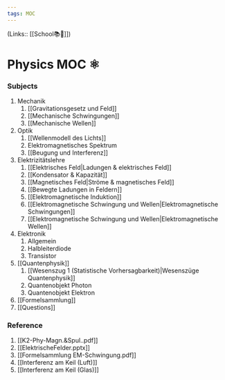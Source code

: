 ```yaml
---
tags: MOC
---
```

(Links:: [[School📚🏫]])
# Physics MOC ⚛
### Subjects

1. Mechanik
	1. [[Gravitationsgesetz und Feld]]
	2. [[Mechanische Schwingungen]]
	3. [[Mechanische Wellen]]
2. Optik
	1. [[Wellenmodell des Lichts]]
	2. Elektromagnetisches Spektrum
	3. [[Beugung und Interferenz]]
3. Elektrizitätslehre
	1. [[Elektrisches Feld|Ladungen & elektrisches Feld]]
	2. [[Kondensator & Kapazität]]
	3. [[Magnetisches Feld|Ströme & magnetisches Feld]]
	4. [[Bewegte Ladungen in Feldern]]
	5. [[Elektromagnetische Induktion]]
	6. [[Elektromagnetische Schwingung und Wellen|Elektromagnetische Schwingungen]]
	7. [[Elektromagnetische Schwingung und Wellen|Elektromagnetische Wellen]]
4. Elektronik
	1. Allgemein
	2. Halbleiterdiode
	3. Transistor
5. [[Quantenphysik]]
	1. [[Wesenszug 1 (Statistische Vorhersagbarkeit)|Wesenszüge Quantenphysik]]
	2. Quantenobjekt Photon
	3. Quantenobjekt Elektron
6. [[Formelsammlung]]
7. [[Questions]]
### Reference
1. [[K2-Phy-Magn.&Spul..pdf]]
2. [[ElektrischeFelder.pptx]]
3. [[Formelsammlung EM-Schwingung.pdf]]
4. [[Interferenz am Keil (Luft)]]
5. [[Interferenz am Keil (Glas)]]